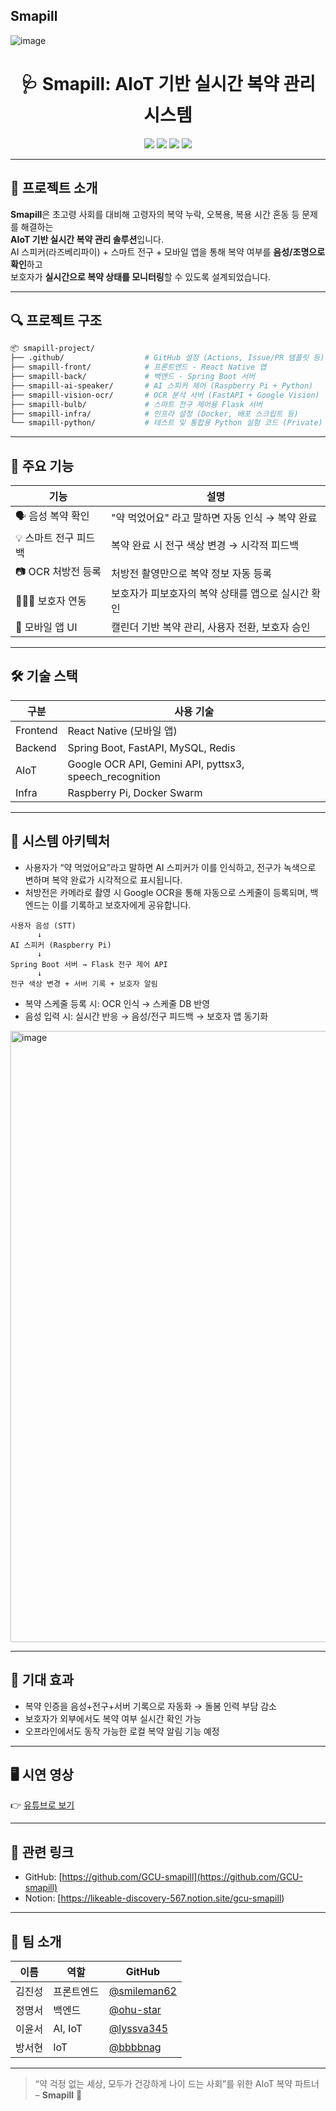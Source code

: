 ## Smapill
![image](https://github.com/user-attachments/assets/1c2cfe7a-02cb-4dd9-9b11-d344e7dc31a4)


<h1 align="center">🩺 Smapill: AIoT 기반 실시간 복약 관리 시스템</h1>
<p align="center">
  <img src="https://img.shields.io/badge/platform-Raspberry%20Pi-red?logo=raspberrypi" />
  <img src="https://img.shields.io/badge/backend-Spring%20Boot-brightgreen?logo=springboot" />
  <img src="https://img.shields.io/badge/frontend-React%20Native-blue?logo=react" />
  <img src="https://img.shields.io/badge/status-MVP-lightgrey" />
</p>

---

## 📌 프로젝트 소개

**Smapill**은 초고령 사회를 대비해 고령자의 복약 누락, 오복용, 복용 시간 혼동 등 문제를 해결하는  
**AIoT 기반 실시간 복약 관리 솔루션**입니다.  
AI 스피커(라즈베리파이) + 스마트 전구 + 모바일 앱을 통해 복약 여부를 **음성/조명으로 확인**하고  
보호자가 **실시간으로 복약 상태를 모니터링**할 수 있도록 설계되었습니다.

---

## 🔍 프로젝트 구조

```bash
📦 smapill-project/
├── .github/                  # GitHub 설정 (Actions, Issue/PR 템플릿 등)
├── smapill-front/            # 프론트엔드 - React Native 앱
├── smapill-back/             # 백엔드 - Spring Boot 서버
├── smapill-ai-speaker/       # AI 스피커 제어 (Raspberry Pi + Python)
├── smapill-vision-ocr/       # OCR 분석 서버 (FastAPI + Google Vision)
├── smapill-bulb/             # 스마트 전구 제어용 Flask 서버
├── smapill-infra/            # 인프라 설정 (Docker, 배포 스크립트 등)
└── smapill-python/           # 테스트 및 통합용 Python 실험 코드 (Private)
```

---

## 🎯 주요 기능

| 기능 | 설명 |
|------|------|
| 🗣️ 음성 복약 확인 | "약 먹었어요" 라고 말하면 자동 인식 → 복약 완료 |
| 💡 스마트 전구 피드백 | 복약 완료 시 전구 색상 변경 → 시각적 피드백 |
| 📷 OCR 처방전 등록 | 처방전 촬영만으로 복약 정보 자동 등록 |
| 👨‍👩‍👧 보호자 연동 | 보호자가 피보호자의 복약 상태를 앱으로 실시간 확인 |
| 📱 모바일 앱 UI | 캘린더 기반 복약 관리, 사용자 전환, 보호자 승인 |

---

## 🛠 기술 스택

| 구분 | 사용 기술 |
|------|------------|
| Frontend | React Native (모바일 앱) |
| Backend | Spring Boot, FastAPI, MySQL, Redis |
| AIoT | Google OCR API, Gemini API, pyttsx3, speech_recognition |
| Infra | Raspberry Pi, Docker Swarm |

---

## 🧠 시스템 아키텍처
- 사용자가 “약 먹었어요”라고 말하면 AI 스피커가 이를 인식하고, 전구가 녹색으로 변하며 복약 완료가 시각적으로 표시됩니다.
- 처방전은 카메라로 촬영 시 Google OCR을 통해 자동으로 스케줄이 등록되며, 백엔드는 이를 기록하고 보호자에게 공유합니다.

```
사용자 음성 (STT)
      ↓
AI 스피커 (Raspberry Pi)
      ↓
Spring Boot 서버 → Flask 전구 제어 API
      ↓
전구 색상 변경 + 서버 기록 + 보호자 알림
```

- 복약 스케줄 등록 시: OCR 인식 → 스케줄 DB 반영  
- 음성 입력 시: 실시간 반응 → 음성/전구 피드백 → 보호자 앱 동기화

<img width="978" alt="image" src="https://github.com/user-attachments/assets/853080f3-25a2-4d61-a92a-97be66a243ca" />


---

## 🌟 기대 효과
- 복약 인증을 음성+전구+서버 기록으로 자동화 → 돌봄 인력 부담 감소
- 보호자가 외부에서도 복약 여부 실시간 확인 가능
- 오프라인에서도 동작 가능한 로컬 복약 알림 기능 예정


---

## 🖥 시연 영상

👉 [유튜브로 보기](https://youtu.be/EOiXL8MI7JM)

---

## 🔗 관련 링크
- GitHub: [https://github.com/GCU-smapill](https://github.com/GCU-smapill)
- Notion: [https://likeable-discovery-567.notion.site/gcu-smapill)

---

## 🤝 팀 소개

| 이름 | 역할 | GitHub |
|------|------|--------|
| 김진성 | 프론트엔드 | [@smileman62](https://github.com/smileman62) |
| 정명서 | 백엔드 | [@ohu-star](https://github.com/ohu-star) |
| 이윤서 | AI, IoT | [@lyssva345](https://github.com/lyssva345) |
| 방서현 | IoT | [@bbbbnag](https://github.com/bbbbnag) |

---

> “약 걱정 없는 세상, 모두가 건강하게 나이 드는 사회”를 위한 AIoT 복약 파트너 – **Smapill** 🩵

<!--

**Here are some ideas to get you started:**

🙋‍♀️ A short introduction - what is your organization all about?
🌈 Contribution guidelines - how can the community get involved?
👩‍💻 Useful resources - where can the community find your docs? Is there anything else the community should know?
🍿 Fun facts - what does your team eat for breakfast?
🧙 Remember, you can do mighty things with the power of [Markdown](https://docs.github.com/github/writing-on-github/getting-started-with-writing-and-formatting-on-github/basic-writing-and-formatting-syntax)
-->
